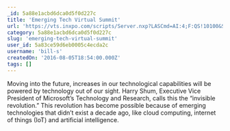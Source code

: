 ```yaml
---
_id: 5a88e1acbd6dca0d5f0d227c
title: 'Emerging Tech Virtual Summit'
url: 'https://vts.inxpo.com/scripts/Server.nxp?LASCmd=AI:4;F:QS!10100&ShowKey=33380'
category: 5a88e1acbd6dca0d5f0d227c
slug: 'emerging-tech-virtual-summit'
user_id: 5a83ce59d6eb0005c4ecda2c
username: 'bill-s'
createdOn: '2016-08-05T18:54:00.000Z'
tags: []
---
```


Moving into the future, increases in our technological capabilities will be powered by technology out of our sight. Harry Shum, Executive Vice President of Microsoft’s Technology and Research, calls this the “invisible revolution.” This revolution has become possible because of emerging technologies that didn’t exist a decade ago, like cloud computing, internet of things (IoT) and artificial intelligence.

